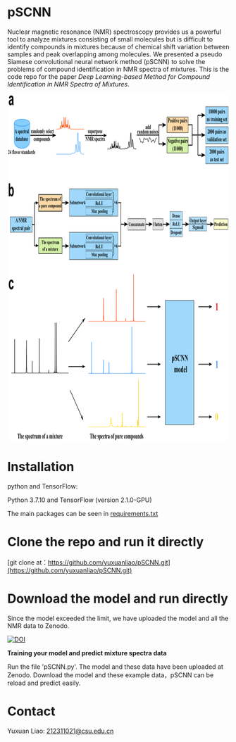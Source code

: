 # pSCNN
Nuclear magnetic resonance (NMR) spectroscopy provides us a powerful tool to analyze mixtures consisting of small molecules but is difficult to identify compounds in mixtures because of chemical shift variation between samples and peak overlapping among molecules. We presented a pseudo Siamese convolutional neural network method (pSCNN) to solve the problems of compound identification in NMR spectra of mixtures. This is the code repo for the paper *Deep Learning-based Method for Compound Identification in NMR Spectra of Mixtures*.  

<div align="center">
<img src="https://github.com/yuxuanliao/pSCNN/blob/main/Schematic_diagram_of_pSCNN.png" width=917 height=788 />
</div>


# Installation

python and TensorFlow:

Python 3.7.10 and TensorFlow (version 2.1.0-GPU)

The main packages can be seen in [requirements.txt](https://github.com/yuxuanliao/pSCNN/blob/main/requirements.txt)

# Clone the repo and run it directly

[git clone at：https://github.com/yuxuanliao/pSCNN.git](https://github.com/yuxuanliao/pSCNN.git)

# Download the model and run directly

Since the model exceeded the limit, we have uploaded the model and all the NMR data to Zenodo.

[![DOI](https://zenodo.org/badge/DOI/10.5281/zenodo.6504814.svg)](https://doi.org/10.5281/zenodo.6504814)


**Training your model and predict mixture spectra data**

Run the file 'pSCNN.py'. The model and these data have been uploaded at Zenodo. Download the model and these example data，pSCNN can be reload and predict easily.

# Contact

Yuxuan Liao: 212311021@csu.edu.cn
